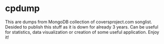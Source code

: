 # cpdump
This are dumps from MongoDB collection of coversproject.com songlist. Desided to publish this stuff as it is down for already 3 years.
Can be useful for statistics, data visualization or creation of some useful application. Enjoy it!
